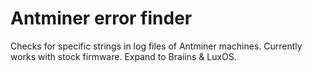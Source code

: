 # Antminer error finder

Checks for specific strings in log files of Antminer machines. Currently works with stock firmware. Expand to Braiins & LuxOS.
